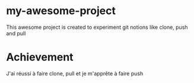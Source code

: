 # my-awesome-project

This awesome project is created to experiment git notions like clone, push and pull

# Achievement

J'ai réussi à faire clone, pull et je m'apprête à faire push

